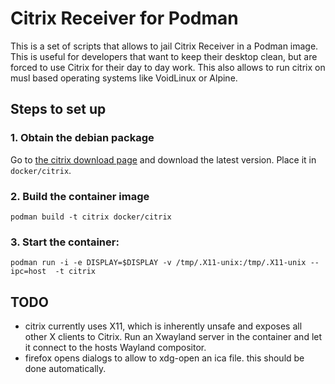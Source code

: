 Citrix Receiver for Podman
==========================

This is a set of scripts that allows to jail Citrix Receiver in a Podman image.
This is useful for developers that want to keep their desktop clean, but are
forced to use Citrix for their day to day work. This also allows to run citrix
on musl based operating systems like VoidLinux or Alpine.

## Steps to set up

### 1. Obtain the debian package

Go to [the citrix download page](https://www.citrix.com/downloads/workspace-app/linux/workspace-app-for-linux-latest.html)
and download the latest version. Place it in `docker/citrix`.

### 2. Build the container image

```
podman build -t citrix docker/citrix
```

### 3. Start the container:

```
podman run -i -e DISPLAY=$DISPLAY -v /tmp/.X11-unix:/tmp/.X11-unix --ipc=host  -t citrix
```

## TODO

- citrix currently uses X11, which is inherently unsafe and exposes all other X
  clients to Citrix. Run an Xwayland server in the container and let it connect
  to the hosts Wayland compositor.
- firefox opens dialogs to allow to xdg-open an ica file. this should be done
  automatically.
